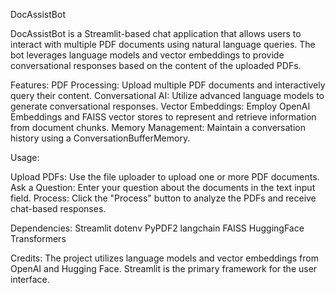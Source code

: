 DocAssistBot

DocAssistBot is a Streamlit-based chat application that allows users to interact with multiple PDF documents using natural language queries. The bot leverages language models and vector embeddings to provide conversational responses based on the content of the uploaded PDFs.

Features:
PDF Processing: Upload multiple PDF documents and interactively query their content.
Conversational AI: Utilize advanced language models to generate conversational responses.
Vector Embeddings: Employ OpenAI Embeddings and FAISS vector stores to represent and retrieve information from document chunks.
Memory Management: Maintain a conversation history using a ConversationBufferMemory.

Usage:

Upload PDFs: Use the file uploader to upload one or more PDF documents.
Ask a Question: Enter your question about the documents in the text input field.
Process: Click the "Process" button to analyze the PDFs and receive chat-based responses.

Dependencies:
Streamlit
dotenv
PyPDF2
langchain
FAISS
HuggingFace Transformers

Credits:
The project utilizes language models and vector embeddings from OpenAI and Hugging Face.
Streamlit is the primary framework for the user interface.
